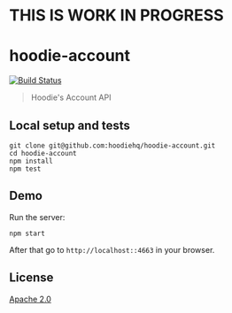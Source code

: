# THIS IS WORK IN PROGRESS

# hoodie-account
[![Build Status](https://travis-ci.org/hoodiehq/hoodie-account.svg?branch=master)](https://travis-ci.org/hoodiehq/hoodie-account)

> Hoodie's Account API

## Local setup and tests

```
git clone git@github.com:hoodiehq/hoodie-account.git
cd hoodie-account
npm install
npm test
```

## Demo

Run the server:
```
npm start
```

After that go to `http://localhost::4663` in your browser.

## License

[Apache 2.0](http://www.apache.org/licenses/LICENSE-2.0)
